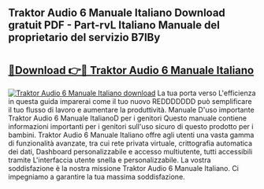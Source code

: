 ## Traktor Audio 6 Manuale Italiano Download gratuit PDF - Part-rvL Italiano Manuale del proprietario del servizio B7IBy

# <h2><a href="http://dff7rm.blite.top/?on=Traktor+Audio+6+Manuale+Italiano">🔗Download 👉🔴 Traktor Audio 6 Manuale Italiano</a></h2>

[![Traktor Audio 6 Manuale Italiano download](https://i.imgur.com/lujVjoI.png)](http://dff7rm.blite.top/?on=Traktor+Audio+6+Manuale+Italiano)
La tua porta verso L'efficienza in questa guida imparerai come il tuo nuovo REDDDDDDD può semplificare il tuo flusso di lavoro e aumentare la produttività. Manuale D'uso importante Traktor Audio 6 Manuale ItalianoD per i genitori Questo manuale contiene informazioni importanti per i genitori sull'uso sicuro di questo prodotto per i bambini. Traktor Audio 6 Manuale Italiano offre agli utenti una vasta gamma di funzionalità avanzate, tra cui rete privata virtuale, crittografia automatica dei dati, Dashboard personalizzabile e accesso multiutente, tutti accessibili tramite L'interfaccia utente snella e personalizzabile. La vostra soddisfazione è la nostra missione Traktor Audio 6 Manuale Italiano. Ci impegniamo a garantire la tua massima soddisfazione.
